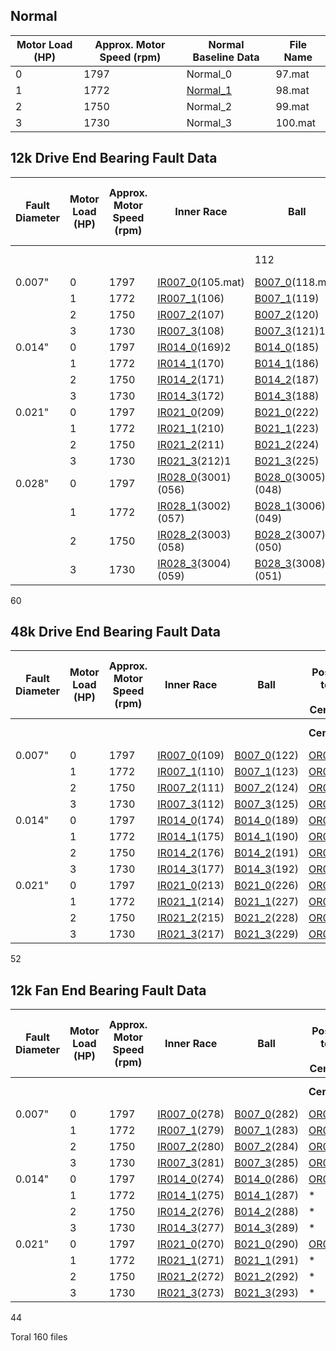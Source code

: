 ## Normal

| **Motor Load (HP)** | **Approx. Motor Speed (rpm)** | **Normal Baseline Data**                                     | **File Name** |
| ------------------- | ----------------------------- | ------------------------------------------------------------ | ------------- |
| 0                   | 1797                          | Normal_0                                                     | 97.mat        |
| 1                   | 1772                          | [Normal_1](https://engineering.case.edu/sites/default/files/98.mat) | 98.mat        |
| 2                   | 1750                          | Normal_2                                                     | 99.mat        |
| 3                   | 1730                          | Normal_3                                                     | 100.mat       |



## 12k Drive End Bearing Fault Data

| **Fault Diameter** | **Motor Load (HP)** | **Approx. Motor Speed (rpm)** | **Inner Race**                                               | **Ball**                                                     | **Outer Race  Position Relative to Load Zone** **(Load Zone Centered at 6:00)** |                                                              |                                                              |
| ------------------ | ------------------- | ----------------------------- | ------------------------------------------------------------ | ------------------------------------------------------------ | ------------------------------------------------------------ | ------------------------------------------------------------ | ------------------------------------------------------------ |
|                    |                     |                               |                                                              | 112                                                          | **Centered @6:00**                                           | **Orthogonal @3:00**                                         | **Opposite @12:00**                                          |
| 0.007"             | 0                   | 1797                          | [IR007_0](https://engineering.case.edu/sites/default/files/105.mat)(105.mat) | [B007_0](https://engineering.case.edu/sites/default/files/118.mat)(118.mat) | [OR007@6_0](https://engineering.case.edu/sites/default/files/130.mat)(130) | [OR007@3_0](https://engineering.case.edu/sites/default/files/144.mat)(144) | [OR007@12_0](https://engineering.case.edu/sites/default/files/156.mat)(156) |
|                    | 1                   | 1772                          | [IR007_1](https://engineering.case.edu/sites/default/files/106.mat)(106) | [B007_1](https://engineering.case.edu/sites/default/files/119.mat)(119) | [OR007@6_1](https://engineering.case.edu/sites/default/files/131.mat)(131) | [OR007@3_1](https://engineering.case.edu/sites/default/files/145.mat)(145) | [OR007@12_1](https://engineering.case.edu/sites/default/files/158.mat)(158) |
|                    | 2                   | 1750                          | [IR007_2](https://engineering.case.edu/sites/default/files/107.mat)(107) | [B007_2](https://engineering.case.edu/sites/default/files/120.mat)(120) | [OR007@6_2](https://engineering.case.edu/sites/default/files/132.mat)(132) | [OR007@3_2](https://engineering.case.edu/sites/default/files/146.mat)(146) | [OR007@12_2](https://engineering.case.edu/sites/default/files/159.mat)(159) |
|                    | 3                   | 1730                          | [IR007_3](https://engineering.case.edu/sites/default/files/108.mat)(108) | [B007_3](https://engineering.case.edu/sites/default/files/121.mat)(121)1 | [OR007@6_3](https://engineering.case.edu/sites/default/files/133.mat)(133) | [OR007@3_3](https://engineering.case.edu/sites/default/files/147.mat)(147) | [OR007@12_3](https://engineering.case.edu/sites/default/files/160.mat)(160) |
| 0.014"             | 0                   | 1797                          | [IR014_0](https://engineering.case.edu/sites/default/files/169.mat)(169)2 | [B014_0](https://engineering.case.edu/sites/default/files/185.mat)(185) | [OR014@6_0](https://engineering.case.edu/sites/default/files/197.mat)(197) | *                                                            | *                                                            |
|                    | 1                   | 1772                          | [IR014_1](https://engineering.case.edu/sites/default/files/170.mat)(170) | [B014_1](https://engineering.case.edu/sites/default/files/186.mat)(186) | [OR014@6_1](https://engineering.case.edu/sites/default/files/198.mat)(198) | *                                                            | *                                                            |
|                    | 2                   | 1750                          | [IR014_2](https://engineering.case.edu/sites/default/files/171.mat)(171) | [B014_2](https://engineering.case.edu/sites/default/files/187.mat)(187) | [OR014@6_2](https://engineering.case.edu/sites/default/files/199.mat)(199) | *                                                            | *                                                            |
|                    | 3                   | 1730                          | [IR014_3](https://engineering.case.edu/sites/default/files/172.mat)(172) | [B014_3](https://engineering.case.edu/sites/default/files/188.mat)(188) | [OR014@6_3](https://engineering.case.edu/sites/default/files/200.mat)(200) | *                                                            | *                                                            |
| 0.021"             | 0                   | 1797                          | [IR021_0](https://engineering.case.edu/sites/default/files/209.mat)(209) | [B021_0](https://engineering.case.edu/sites/default/files/222.mat)(222) | [OR021@6_0](https://engineering.case.edu/sites/default/files/234.mat)(234) | [OR021@3_0](https://engineering.case.edu/sites/default/files/246.mat)(246) | [OR021@12_0](https://engineering.case.edu/sites/default/files/258.mat)(258) |
|                    | 1                   | 1772                          | [IR021_1](https://engineering.case.edu/sites/default/files/210.mat)(210) | [B021_1](https://engineering.case.edu/sites/default/files/223.mat)(223) | [OR021@6_1](https://engineering.case.edu/sites/default/files/235.mat)(235) | [OR021@3_1](https://engineering.case.edu/sites/default/files/247.mat)(247) | [OR021@12_1](https://engineering.case.edu/sites/default/files/259.mat)(259) |
|                    | 2                   | 1750                          | [IR021_2](https://engineering.case.edu/sites/default/files/211.mat)(211) | [B021_2](https://engineering.case.edu/sites/default/files/224.mat)(224) | [OR021@6_2](https://engineering.case.edu/sites/default/files/236.mat)(236) | [OR021@3_2](https://engineering.case.edu/sites/default/files/248.mat)(248) | [OR021@12_2](https://engineering.case.edu/sites/default/files/260.mat)(260) |
|                    | 3                   | 1730                          | [IR021_3](https://engineering.case.edu/sites/default/files/212.mat)(212)1 | [B021_3](https://engineering.case.edu/sites/default/files/225.mat)(225) | [OR021@6_3](https://engineering.case.edu/sites/default/files/237.mat)(237) | [OR021@3_3](https://engineering.case.edu/sites/default/files/249.mat)(249) | [OR021@12_3](https://engineering.case.edu/sites/default/files/261.mat)(261) |
| 0.028"             | 0                   | 1797                          | [IR028_0](https://engineering.case.edu/sites/default/files/3001.mat)(3001)(056) | [B028_0](https://engineering.case.edu/sites/default/files/3005.mat)(3005)(048) | *                                                            | *                                                            | *                                                            |
|                    | 1                   | 1772                          | [IR028_1](https://engineering.case.edu/sites/default/files/3002.mat)(3002)(057) | [B028_1](https://engineering.case.edu/sites/default/files/3006.mat)(3006)(049) | *                                                            | *                                                            | *                                                            |
|                    | 2                   | 1750                          | [IR028_2](https://engineering.case.edu/sites/default/files/3003.mat)(3003)(058) | [B028_2](https://engineering.case.edu/sites/default/files/3007.mat)(3007)(050) | *                                                            | *                                                            | *                                                            |
|                    | 3                   | 1730                          | [IR028_3](https://engineering.case.edu/sites/default/files/3004.mat)(3004)(059) | [B028_3](https://engineering.case.edu/sites/default/files/3008.mat)(3008)(051) | *                                                            | *                                                            | *                                                            |

60

## 48k Drive End Bearing Fault Data

| **Fault Diameter** | **Motor Load (HP)** | **Approx. Motor Speed (rpm)** | **Inner Race**                                               | **Ball**                                                     | **Outer Race Position Relative to Load Zone** **(Load Zone Centered at 6:00)** |                                                              |                                                              |
| ------------------ | ------------------- | ----------------------------- | ------------------------------------------------------------ | ------------------------------------------------------------ | ------------------------------------------------------------ | ------------------------------------------------------------ | ------------------------------------------------------------ |
|                    |                     |                               |                                                              |                                                              | **Centered @6:00**                                           | **Orthogonal @3:00**                                         | **Opposite @12:00**                                          |
| 0.007"             | 0                   | 1797                          | [IR007_0](https://engineering.case.edu/sites/default/files/109.mat)(109) | [B007_0](https://engineering.case.edu/sites/default/files/122.mat)(122) | [OR007@6_0](https://engineering.case.edu/sites/default/files/135.mat)(135) | [OR007@3_0](https://engineering.case.edu/sites/default/files/148.mat)(148) | [OR007@12_0](https://engineering.case.edu/sites/default/files/161.mat)(161) |
|                    | 1                   | 1772                          | [IR007_1](https://engineering.case.edu/sites/default/files/110.mat)(110) | [B007_1](https://engineering.case.edu/sites/default/files/123.mat)(123) | [OR007@6_1](https://engineering.case.edu/sites/default/files/136.mat)(136) | [OR007@3_1](https://engineering.case.edu/sites/default/files/149.mat)(149) | [OR007@12_1](https://engineering.case.edu/sites/default/files/162.mat)(162) |
|                    | 2                   | 1750                          | [IR007_2](https://engineering.case.edu/sites/default/files/111.mat)(111) | [B007_2](https://engineering.case.edu/sites/default/files/124.mat)(124) | [OR007@6_2](https://engineering.case.edu/sites/default/files/137.mat)(137) | [OR007@3_2](https://engineering.case.edu/sites/default/files/150.mat)(150) | [OR007@12_2](https://engineering.case.edu/sites/default/files/163.mat)(163) |
|                    | 3                   | 1730                          | [IR007_3](https://engineering.case.edu/sites/default/files/112.mat)(112) | [B007_3](https://engineering.case.edu/sites/default/files/125.mat)(125) | [OR007@6_3](https://engineering.case.edu/sites/default/files/138.mat)(138) | [OR007@3_3](https://engineering.case.edu/sites/default/files/151.mat)(151) | [OR007@12_3](https://engineering.case.edu/sites/default/files/164.mat)(164) |
| 0.014"             | 0                   | 1797                          | [IR014_0](https://engineering.case.edu/sites/default/files/174.mat)(174) | [B014_0](https://engineering.case.edu/sites/default/files/189.mat)(189) | [OR014@6_0](https://engineering.case.edu/sites/default/files/201.mat)(201) | *                                                            | *                                                            |
|                    | 1                   | 1772                          | [IR014_1](https://engineering.case.edu/sites/default/files/175.mat)(175) | [B014_1](https://engineering.case.edu/sites/default/files/190.mat)(190) | [OR014@6_1](https://engineering.case.edu/sites/default/files/202.mat)(202) | *                                                            | *                                                            |
|                    | 2                   | 1750                          | [IR014_2](https://engineering.case.edu/sites/default/files/176.mat)(176) | [B014_2](https://engineering.case.edu/sites/default/files/191.mat)(191) | [OR014@6_2](https://engineering.case.edu/sites/default/files/203.mat)(203) | *                                                            | *                                                            |
|                    | 3                   | 1730                          | [IR014_3](https://engineering.case.edu/sites/default/files/177.mat)(177) | [B014_3](https://engineering.case.edu/sites/default/files/192.mat)(192) | [OR014@6_3](https://engineering.case.edu/sites/default/files/204.mat)(204) | *                                                            | *                                                            |
| 0.021"             | 0                   | 1797                          | [IR021_0](https://engineering.case.edu/sites/default/files/213.mat)(213) | [B021_0](https://engineering.case.edu/sites/default/files/226.mat)(226) | [OR021@6_0](https://engineering.case.edu/sites/default/files/238.mat)(238) | [OR021@3_0](https://engineering.case.edu/sites/default/files/250.mat)(250) | [OR021@12_0](https://engineering.case.edu/sites/default/files/262.mat)(262) |
|                    | 1                   | 1772                          | [IR021_1](https://engineering.case.edu/sites/default/files/214.mat)(214) | [B021_1](https://engineering.case.edu/sites/default/files/227.mat)(227) | [OR021@6_1](https://engineering.case.edu/sites/default/files/239.mat)(239) | [OR021@3_1](https://engineering.case.edu/sites/default/files/251.mat)(251) | [OR021@12_1](https://engineering.case.edu/sites/default/files/263.mat)(263) |
|                    | 2                   | 1750                          | [IR021_2](https://engineering.case.edu/sites/default/files/215.mat)(215) | [B021_2](https://engineering.case.edu/sites/default/files/228.mat)(228) | [OR021@6_2](https://engineering.case.edu/sites/default/files/240.mat)(240) | [OR021@3_2](https://engineering.case.edu/sites/default/files/252.mat)(252) | [OR021@12_2](https://engineering.case.edu/sites/default/files/264.mat)(264) |
|                    | 3                   | 1730                          | [IR021_3](https://engineering.case.edu/sites/default/files/217.mat)(217) | [B021_3](https://engineering.case.edu/sites/default/files/229.mat)(229) | [OR021@6_3](https://engineering.case.edu/sites/default/files/241.mat)(241) | [OR021@3_3](https://engineering.case.edu/sites/default/files/253.mat)(253) | [OR021@12_3](https://engineering.case.edu/sites/default/files/265.mat)(265) |

52

## 12k Fan End Bearing Fault Data

| **Fault Diameter** | **Motor Load (HP)** | **Approx. Motor Speed (rpm)** | **Inner Race**                                               | **Ball**                                                     | **Outer Race  Position Relative to Load Zone** **(Load Zone Centered at 6:00)** |                                                              |                                                              |
| ------------------ | ------------------- | ----------------------------- | ------------------------------------------------------------ | ------------------------------------------------------------ | ------------------------------------------------------------ | ------------------------------------------------------------ | ------------------------------------------------------------ |
|                    |                     |                               |                                                              |                                                              | **Centered @6:00**                                           | **Orthogonal @3:00**                                         | **Opposite @12:00**                                          |
| 0.007"             | 0                   | 1797                          | [IR007_0](https://engineering.case.edu/sites/default/files/278.mat)(278) | [B007_0](https://engineering.case.edu/sites/default/files/282.mat)(282) | [OR007@6_0](https://engineering.case.edu/sites/default/files/294.mat)(294) | [OR007@3_0](https://engineering.case.edu/sites/default/files/298.mat)(298) | [OR007@12_0](https://engineering.case.edu/sites/default/files/302.mat)(302) |
|                    | 1                   | 1772                          | [IR007_1](https://engineering.case.edu/sites/default/files/279.mat)(279) | [B007_1](https://engineering.case.edu/sites/default/files/283.mat)(283) | [OR007@6_1](https://engineering.case.edu/sites/default/files/295.mat)(295) | [OR007@3_1](https://engineering.case.edu/sites/default/files/299.mat)(299) | [OR007@12_1](https://engineering.case.edu/sites/default/files/305.mat)(305) |
|                    | 2                   | 1750                          | [IR007_2](https://engineering.case.edu/sites/default/files/280.mat)(280) | [B007_2](https://engineering.case.edu/sites/default/files/284.mat)(284) | [OR007@6_2](https://engineering.case.edu/sites/default/files/296.mat)(296) | [OR007@3_2](https://engineering.case.edu/sites/default/files/300.mat)(300) | [OR007@12_2](https://engineering.case.edu/sites/default/files/306.mat)(306) |
|                    | 3                   | 1730                          | [IR007_3](https://engineering.case.edu/sites/default/files/281.mat)(281) | [B007_3](https://engineering.case.edu/sites/default/files/285.mat)(285) | [OR007@6_3](https://engineering.case.edu/sites/default/files/297.mat)(297) | [OR007@3_3](https://engineering.case.edu/sites/default/files/301.mat)(301) | [OR007@12_3](https://engineering.case.edu/sites/default/files/307.mat)(307) |
| 0.014"             | 0                   | 1797                          | [IR014_0](https://engineering.case.edu/sites/default/files/274.mat)(274) | [B014_0](https://engineering.case.edu/sites/default/files/286.mat)(286) | [OR014@6_0](https://engineering.case.edu/sites/default/files/313.mat)(313) | [OR014@3_0](https://engineering.case.edu/sites/default/files/310.mat)(310) | *                                                            |
|                    | 1                   | 1772                          | [IR014_1](https://engineering.case.edu/sites/default/files/275.mat)(275) | [B014_1](https://engineering.case.edu/sites/default/files/287.mat)(287) | *                                                            | [OR014@3_1](https://engineering.case.edu/sites/default/files/309.mat)(309) | *                                                            |
|                    | 2                   | 1750                          | [IR014_2](https://engineering.case.edu/sites/default/files/276.mat)(276) | [B014_2](https://engineering.case.edu/sites/default/files/288.mat)(288) | *                                                            | [OR014@3_2](https://engineering.case.edu/sites/default/files/311.mat)(311) | *                                                            |
|                    | 3                   | 1730                          | [IR014_3](https://engineering.case.edu/sites/default/files/277.mat)(277) | [B014_3](https://engineering.case.edu/sites/default/files/289.mat)(289) | *                                                            | [OR014@3_3](https://engineering.case.edu/sites/default/files/312.mat)(312) | *                                                            |
| 0.021"             | 0                   | 1797                          | [IR021_0](https://engineering.case.edu/sites/default/files/270.mat)(270) | [B021_0](https://engineering.case.edu/sites/default/files/290.mat)(290) | [OR021@6_0](https://engineering.case.edu/sites/default/files/315.mat)(315) | *                                                            | *                                                            |
|                    | 1                   | 1772                          | [IR021_1](https://engineering.case.edu/sites/default/files/271.mat)(271) | [B021_1](https://engineering.case.edu/sites/default/files/291.mat)(291) | *                                                            | [OR021@3_1](https://engineering.case.edu/sites/default/files/316.mat)(316) | *                                                            |
|                    | 2                   | 1750                          | [IR021_2](https://engineering.case.edu/sites/default/files/272.mat)(272) | [B021_2](https://engineering.case.edu/sites/default/files/292.mat)(292) | *                                                            | [OR021@3_2](https://engineering.case.edu/sites/default/files/317.mat)(317) | *                                                            |
|                    | 3                   | 1730                          | [IR021_3](https://engineering.case.edu/sites/default/files/273.mat)(273) | [B021_3](https://engineering.case.edu/sites/default/files/293.mat)(293) | *                                                            | [OR021@3_3](https://engineering.case.edu/sites/default/files/318.mat)(318) | *                                                            |

44

Toral 160 files